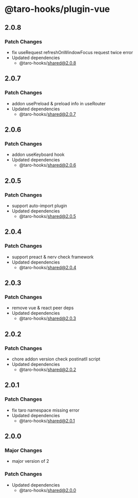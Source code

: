 # @taro-hooks/plugin-vue

## 2.0.8

### Patch Changes

- fix useRequest refreshOnWindowFocus request twice error
- Updated dependencies
  - @taro-hooks/shared@2.0.8

## 2.0.7

### Patch Changes

- addon usePreload & preload info in useRouter
- Updated dependencies
  - @taro-hooks/shared@2.0.7

## 2.0.6

### Patch Changes

- addon useKeyboard hook
- Updated dependencies
  - @taro-hooks/shared@2.0.6

## 2.0.5

### Patch Changes

- support auto-import plugin
- Updated dependencies
  - @taro-hooks/shared@2.0.5

## 2.0.4

### Patch Changes

- support preact & nerv check framework
- Updated dependencies
  - @taro-hooks/shared@2.0.4

## 2.0.3

### Patch Changes

- remove vue & react peer deps
- Updated dependencies
  - @taro-hooks/shared@2.0.3

## 2.0.2

### Patch Changes

- chore addon version check postinatll script
- Updated dependencies
  - @taro-hooks/shared@2.0.2

## 2.0.1

### Patch Changes

- fix taro namespace missing error
- Updated dependencies
  - @taro-hooks/shared@2.0.1

## 2.0.0

### Major Changes

- major version of 2

### Patch Changes

- Updated dependencies
  - @taro-hooks/shared@2.0.0
